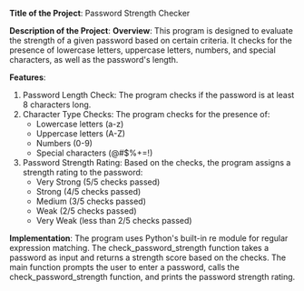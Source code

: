 **Title of the Project**: Password Strength Checker

**Description of the Project**:
**Overview**:
This program is designed to evaluate the strength of a given password based on certain criteria. It checks for the presence of lowercase letters, uppercase letters, numbers, and special characters, as well as the password's length.

**Features**:
1. Password Length Check: The program checks if the password is at least 8 characters long.
2. Character Type Checks: The program checks for the presence of:
    - Lowercase letters (a-z)
    - Uppercase letters (A-Z)
    - Numbers (0-9)
    - Special characters (@#$%+=!)
3. Password Strength Rating: Based on the checks, the program assigns a strength rating to the password:
    - Very Strong (5/5 checks passed)
    - Strong (4/5 checks passed)
    - Medium (3/5 checks passed)
    - Weak (2/5 checks passed)
    - Very Weak (less than 2/5 checks passed)

**Implementation**:
The program uses Python's built-in re module for regular expression matching. The check_password_strength function takes a password as input and returns a strength score based on the checks. The main function prompts the user to enter a password, calls the check_password_strength function, and prints the password strength rating.
